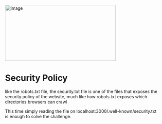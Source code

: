 <img width="364" height="184" alt="image" src="https://github.com/user-attachments/assets/e16c2773-ec25-493d-9283-e996efa4c712" />

# Security Policy
like the robots.txt file, the security.txt file is one of the files that exposes the security policy of the website, 
much like how robots.txt exposes which directories browsers can crawl

This time simply reading the file on localhost:3000/.well-known/security.txt is enough to solve the challenge.
